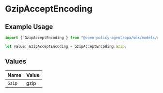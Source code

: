 # GzipAcceptEncoding

## Example Usage

```typescript
import { GzipAcceptEncoding } from "@open-policy-agent/opa/sdk/models/components";

let value: GzipAcceptEncoding = GzipAcceptEncoding.Gzip;
```

## Values

| Name   | Value  |
| ------ | ------ |
| `Gzip` | gzip   |